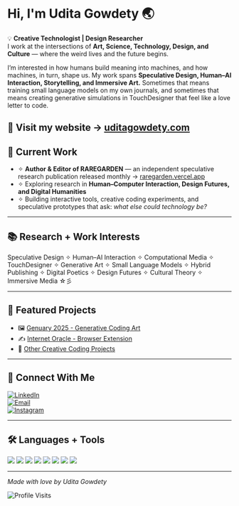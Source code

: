 # Hi, I'm Udita Gowdety 🌏  

💡 **Creative Technologist | Design Researcher**  
I work at the intersections of **Art, Science, Technology, Design, and Culture** — where the weird lives and the future begins.  

I’m interested in how humans build meaning into machines, and how machines, in turn, shape us. My work spans **Speculative Design, Human–AI Interaction, Storytelling, and Immersive Art.** Sometimes that means training small language models on my own journals, and sometimes that means creating generative simulations in TouchDesigner that feel like a love letter to code.  

🔗 **Visit my website → [uditagowdety.com](https://uditagowdety.com)**  
---

## 🌸 Current Work
- ✧ **Author & Editor of RAREGARDEN** — an independent speculative research publication released monthly → [raregarden.vercel.app](https://raregarden.vercel.app)  
- ✧ Exploring research in **Human–Computer Interaction, Design Futures, and Digital Humanities**  
- ✧ Building interactive tools, creative coding experiments, and speculative prototypes that ask: *what else could technology be?*  

---

## 📚 Research + Work Interests
Speculative Design ✧ Human–AI Interaction ✧ Computational Media ✧ TouchDesigner ✧ Generative Art ✧ Small Language Models ✧ Hybrid Publishing ✧ Digital Poetics ✧ Design Futures ✧ Cultural Theory ✧ Immersive Media ☆彡  

---

## 🚀 Featured Projects
- 🖼️ [Genuary 2025 - Generative Coding Art](https://github.com/uditagowdety/genuary-2025)
- ✍️ [Internet Oracle - Browser Extension](https://github.com/uditagowdety/internet-oracle-extension) 
- 🧩 [Other Creative Coding Projects](https://github.com/uditagowdety/creative-coding-projects)  
 
---

## 🌱 Connect With Me
[![LinkedIn](https://img.shields.io/badge/-LinkedIn-blue?logo=linkedin&style=for-the-badge)](https://www.linkedin.com/in/uditagowdety)  
[![Email](https://img.shields.io/badge/-Email-red?logo=gmail&style=for-the-badge)](mailto:uditagowdety@gmail.com)  
[![Instagram](https://img.shields.io/badge/-Instagram-purple?logo=instagram&style=for-the-badge)](https://instagram.com/mixed.monet)  

---

## 🛠️ Languages + Tools
<p align="left">
  <img src="https://img.shields.io/badge/-p5.js-ED225D?logo=p5dotjs&style=for-the-badge&logoColor=white">
  <img src="https://img.shields.io/badge/-TouchDesigner-1E1E1E?logo=derivative&style=for-the-badge&logoColor=white">
  <img src="https://img.shields.io/badge/-Python-3776AB?logo=python&style=for-the-badge&logoColor=white">
  <img src="https://img.shields.io/badge/-React-61DAFB?logo=react&style=for-the-badge&logoColor=black">
  <img src="https://img.shields.io/badge/-Figma-F24E1E?logo=figma&style=for-the-badge&logoColor=white">
  <img src="https://img.shields.io/badge/-TensorFlow-FF6F00?logo=tensorflow&style=for-the-badge&logoColor=white">
  <img src="https://img.shields.io/badge/-OpenCV-5C3EE8?logo=opencv&style=for-the-badge&logoColor=white">
  <img src="https://img.shields.io/badge/-LaTeX-008080?logo=latex&style=for-the-badge&logoColor=white">
  <!-- Add the rest of your stack here -->
</p>  

---

*Made with love by Udita Gowdety*  

![Profile Visits](https://komarev.com/ghpvc/?username=uditagowdety&color=blue)
